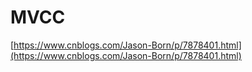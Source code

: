 # MVCC

[https://www.cnblogs.com/Jason-Born/p/7878401.html](https://www.cnblogs.com/Jason-Born/p/7878401.html)

